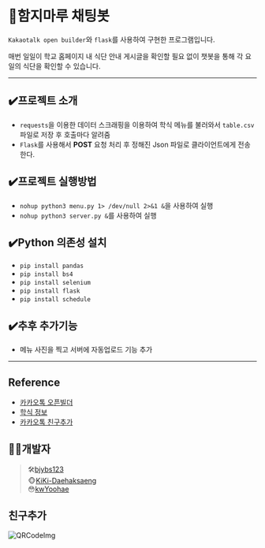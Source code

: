# 🍱함지마루 채팅봇

`Kakaotalk open builder`와 `flask`를 사용하여 구현한 프로그램입니다.

매번 일일이 학교 홈페이지 내 식단 안내 게시글을 확인할 필요 없이 챗봇을 통해 각 요일의 식단을 확인할 수 있습니다.

---

## ✔️프로젝트 소개

- `requests`을 이용한 데이터 스크래핑을 이용하여 학식 메뉴를 불러와서 `table.csv`파일로 저장 후 호출마다 알려줌
- `Flask`를 사용해서 **POST** 요청 처리 후 정해진 Json 파일로 클라이언트에게 전송한다.

## ✔️프로젝트 실행방법

- `nohup python3 menu.py 1> /dev/null 2>&1 &`을 사용하여 실행
- `nohup python3 server.py &`를 사용하여 실행

## ✔️Python 의존성 설치

- `pip install pandas`
- `pip install bs4`
- `pip install selenium`
- `pip install flask`
- `pip install schedule`

## ✔️추후 추가기능

- 메뉴 사진을 찍고 서버에 자동업로드 기능 추가

---

## Reference

- [카카오톡 오픈빌더](https://i.kakao.com/docs/getting-started-overview#%EC%98%A4%ED%94%88%EB%B9%8C%EB%8D%94-%EC%86%8C%EA%B0%9C)
- [학식 정보](https://www.kw.ac.kr/ko/life/facility11.jsp)
- [카카오톡 친구추가](https://pf.kakao.com/_QVKGs)

## 🧑‍💻개발자

> 🛠️[bjybs123](https://github.com/bjybs123)  
> 🐵[KiKi-Daehaksaeng](https://github.com/KiKi-Daehaksaeng)  
> 😳[kwYoohae](https://github.com/kwYoohae)

## 친구추가

![QRCodeImg](https://user-images.githubusercontent.com/74089271/132363541-fa09944a-6370-42da-bfa1-f6728f8f3196.jpg)
